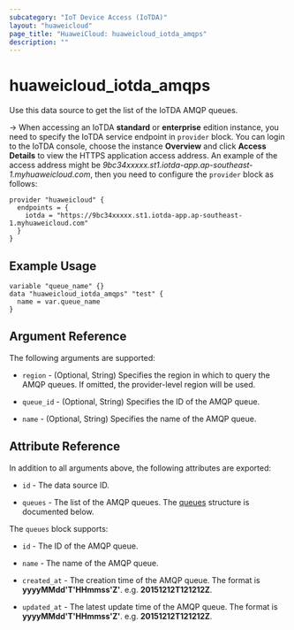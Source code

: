```yaml
---
subcategory: "IoT Device Access (IoTDA)"
layout: "huaweicloud"
page_title: "HuaweiCloud: huaweicloud_iotda_amqps"
description: ""
---
```


# huaweicloud_iotda_amqps

Use this data source to get the list of the IoTDA AMQP queues.

-> When accessing an IoTDA **standard** or **enterprise** edition instance, you need to specify
  the IoTDA service endpoint in `provider` block.
  You can login to the IoTDA console, choose the instance **Overview** and click **Access Details**
  to view the HTTPS application access address. An example of the access address might be
  *9bc34xxxxx.st1.iotda-app.ap-southeast-1.myhuaweicloud.com*, then you need to configure the
  `provider` block as follows:

  ```hcl
  provider "huaweicloud" {
    endpoints = {
      iotda = "https://9bc34xxxxx.st1.iotda-app.ap-southeast-1.myhuaweicloud.com"
    }
  }
  ```

## Example Usage

```hcl
variable "queue_name" {}
data "huaweicloud_iotda_amqps" "test" {
  name = var.queue_name
}
```

## Argument Reference

The following arguments are supported:

* `region` - (Optional, String) Specifies the region in which to query the AMQP queues.
  If omitted, the provider-level region will be used.

* `queue_id` - (Optional, String) Specifies the ID of the AMQP queue.

* `name` - (Optional, String) Specifies the name of the AMQP queue.

## Attribute Reference

In addition to all arguments above, the following attributes are exported:

* `id` - The data source ID.

* `queues` - The list of the AMQP queues.
  The [queues](#iotda_queues) structure is documented below.

<a name="iotda_queues"></a>
The `queues` block supports:

* `id` - The ID of the AMQP queue.

* `name` - The name of the AMQP queue.

* `created_at` - The creation time of the AMQP queue.
  The format is **yyyyMMdd'T'HHmmss'Z'**. e.g. **20151212T121212Z**.

* `updated_at` - The latest update time of the AMQP queue.
  The format is **yyyyMMdd'T'HHmmss'Z'**. e.g. **20151212T121212Z**.
